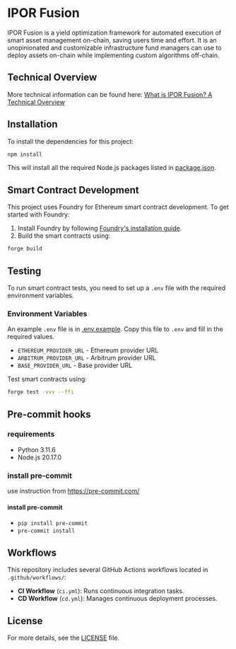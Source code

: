 # IPOR Fusion

IPOR Fusion is a yield optimization framework for automated execution of smart asset management on-chain, saving users
time and effort. It is an unopinionated and customizable infrastructure fund managers can use to deploy assets on-chain
while implementing custom algorithms off-chain.

## Technical Overview

More technical information can be found
here: [What is IPOR Fusion? A Technical Overview](https://blog.ipor.io/what-is-ipor-fusion-a-technical-overview-114ccd67dfcf)

## Installation

To install the dependencies for this project:

```bash
npm install
```

This will install all the required Node.js packages listed in [package.json](./package.json).

## Smart Contract Development

This project uses Foundry for Ethereum smart contract development. To get started with Foundry:

1. Install Foundry by following [Foundry's installation guide](https://getfoundry.sh/).
2. Build the smart contracts using:

```bash
forge build
```

## Testing

To run smart contract tests, you need to set up a `.env` file with the required environment variables.

### Environment Variables
An example `.env` file is in [.env.example](./.env.example). Copy this file to `.env` and fill in the required values.

- `ETHEREUM_PROVIDER_URL` - Ethereum provider URL
- `ARBITRUM_PROVIDER_URL` - Arbitrum provider URL
- `BASE_PROVIDER_URL` - Base provider URL

Test smart contracts using:

```bash
forge test -vvv --ffi
```

## Pre-commit hooks

### requirements

- Python 3.11.6
- Node.js 20.17.0

### install pre-commit

use instruction from https://pre-commit.com/

#### install pre-commit

- `pip install pre-commit`
- `pre-commit install`

## Workflows

This repository includes several GitHub Actions workflows located in `.github/workflows/`:

- **CI Workflow** (`ci.yml`): Runs continuous integration tasks.
- **CD Workflow** (`cd.yml`): Manages continuous deployment processes.

## License

For more details, see the [LICENSE](./LICENSE) file.

